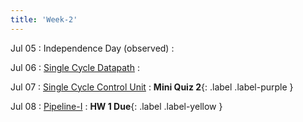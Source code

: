 ```yaml
---
title: 'Week-2'
---
```


Jul 05
: Independence Day (observed) 
  : 

Jul 06
: [Single Cycle Datapath](#)
  : 
  
Jul 07
: [Single Cycle Control Unit](#) 
  : **Mini Quiz 2**{: .label .label-purple }


Jul 08
: [Pipeline-I](#)
  : [](#)**HW 1 Due**{: .label .label-yellow }



